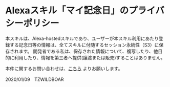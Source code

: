 # Alexaスキル「マイ記念日」のプライバシーポリシー

本スキルは、Alexa-hostedスキルであり、ユーザーが本スキル利用にあたり登録する記念日等の情報は、全てスキルに付随するセッション永続性（S3）に保存されます。
開発者である私は、保存された情報について、複写したり、他目的に利用したり、情報を第三者へ提供(譲渡または販売)することはありません。

本件に関するお問い合わせは、[こちら](https://docs.google.com/forms/d/1zHFehA6KyPP4OZGZ2u-0yIsAoiB9uJvGnq8Ge0QvP8Y/) よりお願いします。

2020/01/09　TZWILDBOAR

